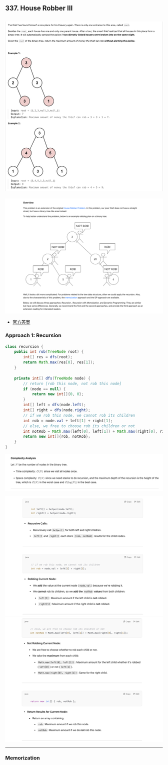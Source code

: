## 337. House Robber III
![](img/2025-02-13-18-03-58.png)
---
![](img/2025-02-13-18-05-06.png)

- [官方答案](https://leetcode.com/problems/house-robber-iii/solutions/873813/house-robber-iii/)

### Approach 1: Recursion

```java
class recursion {
    public int rob(TreeNode root) {
        int[] res = dfs(root);
        return Math.max(res[0], res[1]);
    }

    private int[] dfs(TreeNode node) {
        // return [rob this node, not rob this node]
        if (node == null) {
            return new int[]{0, 0};
        }
        int[] left = dfs(node.left);
        int[] right = dfs(node.right);
        // if we rob this node, we cannot rob its children
        int rob = node.val + left[1] + right[1];
        // else, we free to choose rob its children or not
        int notRob = Math.max(left[0], left[1]) + Math.max(right[0], right[1]);
        return new int[]{rob, notRob};
    }
}
```
![](img/2025-02-15-15-48-21.png)


![](img/2025-02-15-15-24-21.png)
![](img/2025-02-15-15-28-00.png)


---

### Memorization

